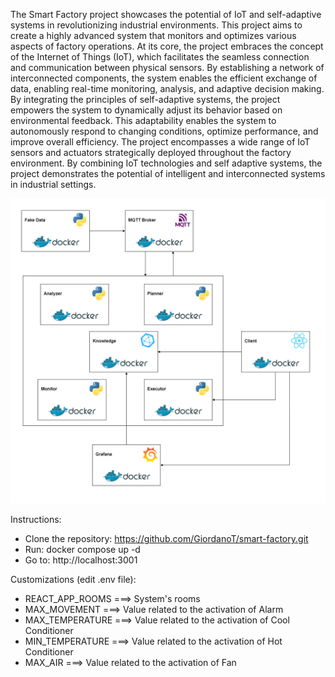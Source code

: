 The Smart Factory project showcases the potential of IoT and self-adaptive systems in revolutionizing industrial environments. This project aims to create a highly advanced system that monitors and optimizes various aspects of factory operations. At its core, the project embraces the concept of the Internet of Things (IoT), which facilitates the seamless connection and communication between physical sensors. By establishing a network of interconnected components, the system enables the efficient exchange of data, enabling real-time monitoring, analysis, and adaptive decision making. By integrating the principles of self-adaptive systems, the project empowers the system to dynamically adjust its behavior based on environmental feedback. This adaptability enables the system to autonomously respond to changing conditions, optimize performance, and improve overall efficiency. The project encompasses a wide range of IoT sensors and actuators strategically deployed throughout the factory environment. By combining IoT technologies and self adaptive systems, the project demonstrates the potential of intelligent and interconnected systems in industrial settings.

![alt text](https://github.com/GiordanoT/smart-factory/blob/main/architecture.png)

Instructions:
  - Clone the repository: https://github.com/GiordanoT/smart-factory.git
  - Run: docker compose up -d
  - Go to: http://localhost:3001

Customizations (edit .env file):
  - REACT_APP_ROOMS ===> System's rooms
  - MAX_MOVEMENT ===> Value related to the activation of Alarm
  - MAX_TEMPERATURE ===> Value related to the activation of Cool Conditioner
  - MIN_TEMPERATURE ===> Value related to the activation of Hot Conditioner
  - MAX_AIR ===> Value related to the activation of Fan
